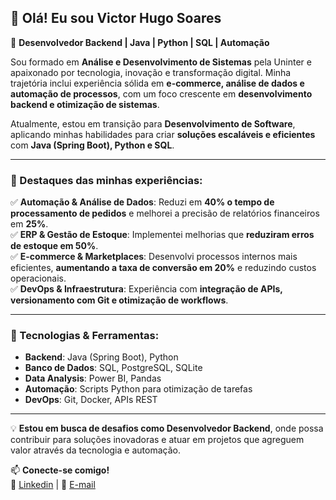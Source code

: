 ## 👋 Olá! Eu sou Victor Hugo Soares  

🎯 **Desenvolvedor Backend | Java | Python | SQL | Automação**  

Sou formado em **Análise e Desenvolvimento de Sistemas** pela Uninter e apaixonado por tecnologia, inovação e transformação digital. Minha trajetória inclui experiência sólida em **e-commerce, análise de dados e automação de processos**, com um foco crescente em **desenvolvimento backend e otimização de sistemas**.  

Atualmente, estou em transição para **Desenvolvimento de Software**, aplicando minhas habilidades para criar **soluções escaláveis e eficientes** com **Java (Spring Boot), Python e SQL**.  

---

### 🚀 Destaques das minhas experiências:  
✅ **Automação & Análise de Dados**: Reduzi em **40% o tempo de processamento de pedidos** e melhorei a precisão de relatórios financeiros em **25%**.  
✅ **ERP & Gestão de Estoque**: Implementei melhorias que **reduziram erros de estoque em 50%**.  
✅ **E-commerce & Marketplaces**: Desenvolvi processos internos mais eficientes, **aumentando a taxa de conversão em 20%** e reduzindo custos operacionais.  
✅ **DevOps & Infraestrutura**: Experiência com **integração de APIs, versionamento com Git e otimização de workflows**.  

---

### 📌 Tecnologias & Ferramentas:
- **Backend**: Java (Spring Boot), Python  
- **Banco de Dados**: SQL, PostgreSQL, SQLite  
- **Data Analysis**: Power BI, Pandas  
- **Automação**: Scripts Python para otimização de tarefas  
- **DevOps**: Git, Docker, APIs REST  

---

💡 **Estou em busca de desafios como Desenvolvedor Backend**, onde possa contribuir para soluções inovadoras e atuar em projetos que agreguem valor através da tecnologia e automação.  

📫 **Conecte-se comigo!**  
🔗 [Linkedin](https://www.linkedin.com/in/okvictorhugo/) | 📧 [E-mail](contatovictorhugosoares@gmail.com)  
